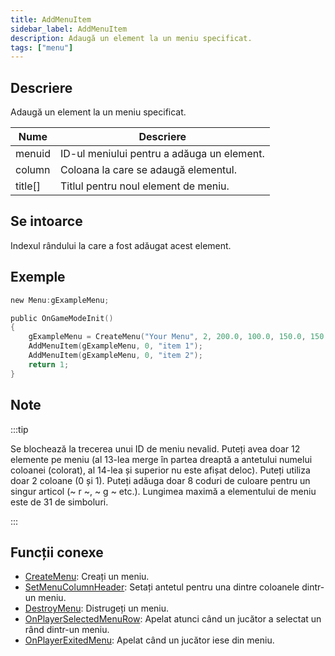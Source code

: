 ```yaml
---
title: AddMenuItem
sidebar_label: AddMenuItem
description: Adaugă un element la un meniu specificat.
tags: ["menu"]
---
```


## Descriere

Adaugă un element la un meniu specificat.

| Nume    | Descriere                                  |
| ------- | ------------------------------------------ |
| menuid  | ID-ul meniului pentru a adăuga un element. |
| column  | Coloana la care se adaugă elementul.       |
| title[] | Titlul pentru noul element de meniu.       |

## Se intoarce

Indexul rândului la care a fost adăugat acest element.

## Exemple

```c
new Menu:gExampleMenu;

public OnGameModeInit()
{
    gExampleMenu = CreateMenu("Your Menu", 2, 200.0, 100.0, 150.0, 150.0);
    AddMenuItem(gExampleMenu, 0, "item 1");
    AddMenuItem(gExampleMenu, 0, "item 2");
    return 1;
}
```

## Note

:::tip

Se blochează la trecerea unui ID de meniu nevalid. Puteți avea doar 12 elemente pe meniu (al 13-lea merge în partea dreaptă a antetului numelui coloanei (colorat), al 14-lea și superior nu este afișat deloc). Puteți utiliza doar 2 coloane (0 și 1). Puteți adăuga doar 8 coduri de culoare pentru un singur articol (~ r ~, ~ g ~ etc.). Lungimea maximă a elementului de meniu este de 31 de simboluri.

:::

## Funcții conexe

- [CreateMenu](CreateMenu.md): Creați un meniu.
- [SetMenuColumnHeader](SetMenuColumnHeader.md): Setați antetul pentru una dintre coloanele dintr-un meniu.
- [DestroyMenu](DestroyMenu.md): Distrugeți un meniu.
- [OnPlayerSelectedMenuRow](../callbacks/OnPlayerSelectedMenuRow.md): Apelat atunci când un jucător a selectat un rând dintr-un meniu.
- [OnPlayerExitedMenu](../callbacks/OnPlayerExitedMenu.md): Apelat când un jucător iese din meniu.
